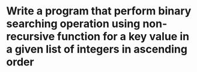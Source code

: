 
#  Write a program that perform  binary searching operation using non-recursive function for a key value in a given list of integers in ascending order
